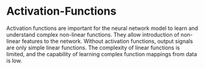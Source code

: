 # Activation-Functions
Activation functions are important for the neural network model to learn and understand complex non-linear functions. They allow introduction of non-linear features to the network. Without activation functions, output signals are only simple linear functions. The complexity of linear functions is limited, and the capability of learning complex function mappings from data is low.
